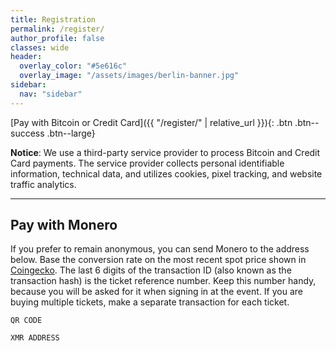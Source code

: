 ```yaml
---
title: Registration
permalink: /register/
author_profile: false
classes: wide
header:
  overlay_color: "#5e616c"
  overlay_image: "/assets/images/berlin-banner.jpg"
sidebar:
  nav: "sidebar"
---
```


[Pay with Bitcoin or Credit Card]({{ "/register/" | relative_url }}){: .btn .btn--success .btn--large}

**Notice**: We use a third-party service provider to process Bitcoin and Credit Card payments. The service provider collects personal identifiable information, technical data, and utilizes cookies, pixel tracking, and website traffic analytics.

---

## Pay with Monero

If you prefer to remain anonymous, you can send Monero to the address below. Base the conversion rate on the most recent spot price shown in [Coingecko](https://www.coingecko.com/en/coins/monero). The last 6 digits of the transaction ID (also known as the transaction hash) is the ticket reference number. Keep this number handy, because you will be asked for it when signing in at the event. If you are buying multiple tickets, make a separate transaction for each ticket.


`QR CODE`

`XMR ADDRESS`
